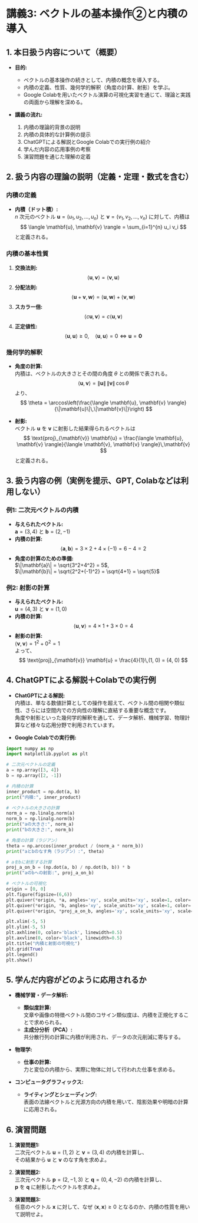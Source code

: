 # 講義3: ベクトルの基本操作②と内積の導入

## 1. 本日扱う内容について（概要）
- **目的:**  
  - ベクトルの基本操作の続きとして、内積の概念を導入する。  
  - 内積の定義、性質、幾何学的解釈（角度の計算、射影）を学ぶ。  
  - Google Colabを用いたベクトル演算の可視化実習を通じて、理論と実践の両面から理解を深める。

- **講義の流れ:**  
  1. 内積の理論的背景の説明  
  2. 内積の具体的な計算例の提示  
  3. ChatGPTによる解説とGoogle Colabでの実行例の紹介  
  4. 学んだ内容の応用事例の考察  
  5. 演習問題を通じた理解の定着

## 2. 扱う内容の理論の説明（定義・定理・数式を含む）
### 内積の定義
- **内積（ドット積）:**  
  $n$ 次元のベクトル $\mathbf{u} = (u_1, u_2, \dots, u_n)$ と $\mathbf{v} = (v_1, v_2, \dots, v_n)$ に対して、内積は  
  $$
  \langle \mathbf{u}, \mathbf{v} \rangle = \sum_{i=1}^{n} u_i v_i
  $$
  と定義される。

### 内積の基本性質
1. **交換法則:**  
   $$
   \langle \mathbf{u}, \mathbf{v} \rangle = \langle \mathbf{v}, \mathbf{u} \rangle
   $$
2. **分配法則:**  
   $$
   \langle \mathbf{u} + \mathbf{v}, \mathbf{w} \rangle = \langle \mathbf{u}, \mathbf{w} \rangle + \langle \mathbf{v}, \mathbf{w} \rangle
   $$
3. **スカラー倍:**  
   $$
   \langle c\mathbf{u}, \mathbf{v} \rangle = c \langle \mathbf{u}, \mathbf{v} \rangle
   $$
4. **正定値性:**  
   $$
   \langle \mathbf{u}, \mathbf{u} \rangle \geq 0,\quad \langle \mathbf{u}, \mathbf{u} \rangle = 0 \iff \mathbf{u} = \mathbf{0}
   $$

### 幾何学的解釈
- **角度の計算:**  
  内積は、ベクトルの大きさとその間の角度 $\theta$ との関係で表される。  
  $$
  \langle \mathbf{u}, \mathbf{v} \rangle = \|\mathbf{u}\|\,\|\mathbf{v}\|\,\cos \theta
  $$
  より、  
  $$
  \theta = \arccos\left(\frac{\langle \mathbf{u}, \mathbf{v} \rangle}{\|\mathbf{u}\|\,\|\mathbf{v}\|}\right)
  $$

- **射影:**  
  ベクトル $\mathbf{u}$ を $\mathbf{v}$ に射影した結果得られるベクトルは  
  $$
  \text{proj}_{\mathbf{v}} \mathbf{u} = \frac{\langle \mathbf{u}, \mathbf{v} \rangle}{\langle \mathbf{v}, \mathbf{v} \rangle}\,\mathbf{v}
  $$
  と定義される。

## 3. 扱う内容の例（実例を提示、GPT, Colabなどは利用しない）
### 例1: 二次元ベクトルの内積
- **与えられたベクトル:**  
  $\mathbf{a} = (3, 4)$ と $\mathbf{b} = (2, -1)$
- **内積の計算:**  
  $$
  \langle \mathbf{a}, \mathbf{b} \rangle = 3 \times 2 + 4 \times (-1) = 6 - 4 = 2
  $$
- **角度の計算のための準備:**  
  $\|\mathbf{a}\| = \sqrt{3^2+4^2} = 5$,  
  $\|\mathbf{b}\| = \sqrt{2^2+(-1)^2} = \sqrt{4+1} = \sqrt{5}$

### 例2: 射影の計算
- **与えられたベクトル:**  
  $\mathbf{u} = (4, 3)$ と $\mathbf{v} = (1, 0)$
- **内積の計算:**  
  $$
  \langle \mathbf{u}, \mathbf{v} \rangle = 4 \times 1 + 3 \times 0 = 4
  $$
- **射影の計算:**  
  $\langle \mathbf{v}, \mathbf{v} \rangle = 1^2 + 0^2 = 1$  
  よって、  
  $$
  \text{proj}_{\mathbf{v}} \mathbf{u} = \frac{4}{1}\,(1, 0) = (4, 0)
  $$

## 4. ChatGPTによる解説＋Colabでの実行例
- **ChatGPTによる解説:**  
  内積は、単なる数値計算としての操作を超えて、ベクトル間の相関や類似性、さらには空間内での方向性の理解に直結する重要な概念です。  
  角度や射影といった幾何学的解釈を通して、データ解析、機械学習、物理計算など様々な応用分野で利用されています。

- **Google Colabでの実行例:**

```python
import numpy as np
import matplotlib.pyplot as plt

# 二次元ベクトルの定義
a = np.array([3, 4])
b = np.array([2, -1])

# 内積の計算
inner_product = np.dot(a, b)
print("内積:", inner_product)

# ベクトルの大きさの計算
norm_a = np.linalg.norm(a)
norm_b = np.linalg.norm(b)
print("aの大きさ:", norm_a)
print("bの大きさ:", norm_b)

# 角度の計算（ラジアン）
theta = np.arccos(inner_product / (norm_a * norm_b))
print("aとbのなす角（ラジアン）:", theta)

# aをbに射影する計算
proj_a_on_b = (np.dot(a, b) / np.dot(b, b)) * b
print("aのbへの射影:", proj_a_on_b)

# ベクトルの可視化
origin = [0, 0]
plt.figure(figsize=(6,6))
plt.quiver(*origin, *a, angles='xy', scale_units='xy', scale=1, color='r', label='a')
plt.quiver(*origin, *b, angles='xy', scale_units='xy', scale=1, color='b', label='b')
plt.quiver(*origin, *proj_a_on_b, angles='xy', scale_units='xy', scale=1, color='g', label='proj a on b')

plt.xlim(-5, 5)
plt.ylim(-5, 5)
plt.axhline(0, color='black', linewidth=0.5)
plt.axvline(0, color='black', linewidth=0.5)
plt.title("内積と射影の可視化")
plt.grid(True)
plt.legend()
plt.show()
```

## 5. 学んだ内容がどのように応用されるか
- **機械学習・データ解析:**  
  - **類似度計算:**  
    文章や画像の特徴ベクトル間のコサイン類似度は、内積を正規化することで求められる。  
  - **主成分分析（PCA）:**  
    共分散行列の計算に内積が利用され、データの次元削減に寄与する。

- **物理学:**  
  - **仕事の計算:**  
    力と変位の内積から、実際に物体に対して行われた仕事を求める。

- **コンピュータグラフィックス:**  
  - **ライティングとシェーディング:**  
    表面の法線ベクトルと光源方向の内積を用いて、陰影効果や明暗の計算に応用される。

## 6. 演習問題
1. **演習問題1:**  
   二次元ベクトル $\mathbf{u} = (1, 2)$ と $\mathbf{v} = (3, 4)$ の内積を計算し、  
   その結果から $\mathbf{u}$ と $\mathbf{v}$ のなす角を求めよ。

2. **演習問題2:**  
   三次元ベクトル $\mathbf{p} = (2, -1, 3)$ と $\mathbf{q} = (0, 4, -2)$ の内積を計算し、  
   $\mathbf{p}$ を $\mathbf{q}$ に射影したベクトルを求めよ。

3. **演習問題3:**  
   任意のベクトル $\mathbf{x}$ に対して、なぜ $\langle \mathbf{x}, \mathbf{x} \rangle \geq 0$ となるのか、内積の性質を用いて説明せよ。
